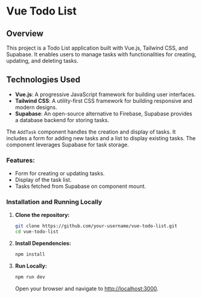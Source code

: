 # Vue Todo List

## Overview

This project is a Todo List application built with Vue.js, Tailwind CSS, and Supabase. It enables users to manage tasks with functionalities for creating, updating, and deleting tasks.

## Technologies Used

- **Vue.js**: A progressive JavaScript framework for building user interfaces.
- **Tailwind CSS**: A utility-first CSS framework for building responsive and modern designs.
- **Supabase**: An open-source alternative to Firebase, Supabase provides a database backend for storing tasks.

The `AddTask` component handles the creation and display of tasks. It includes a form for adding new tasks and a list to display existing tasks. The component leverages Supabase for task storage.

### Features:

- Form for creating or updating tasks.
- Display of the task list.
- Tasks fetched from Supabase on component mount.

### Installation and Running Locally

1. **Clone the repository:**

   ```bash
   git clone https://github.com/your-username/vue-todo-list.git
   cd vue-todo-list
   ```

2. **Install Dependencies:**

   ```bash
   npm install
   ```

3. **Run Locally:**

   ```bash
   npm run dev
   ```

   Open your browser and navigate to [http://localhost:3000](http://localhost:3000).
